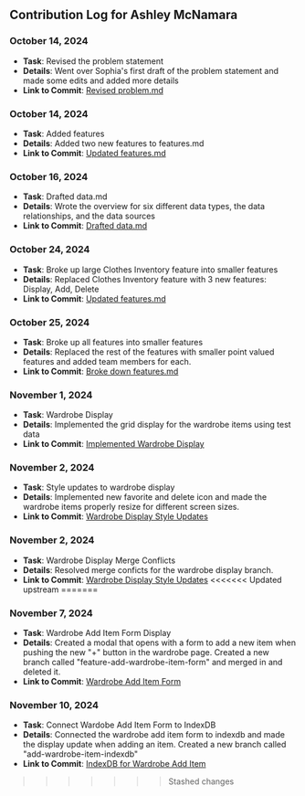 ## Contribution Log for Ashley McNamara

### October 14, 2024
- **Task**: Revised the problem statement
- **Details**: Went over Sophia's first draft of the problem statement and made some edits and added more details
- **Link to Commit**: [Revised problem.md](https://github.com/nhan0504/CS326/commit/85534ba1dc992358ae6ff457300a44ac80cfbb02)

### October 14, 2024
- **Task**: Added features
- **Details**: Added two new features to features.md
- **Link to Commit**: [Updated features.md](https://github.com/nhan0504/CS326/commit/40f17e71fd9af1e581eec09fe8f057289f5a126b)

### October 16, 2024
- **Task**: Drafted data.md
- **Details**: Wrote the overview for six different data types, the data relationships, and the data sources 
- **Link to Commit**: [Drafted data.md](https://github.com/nhan0504/CS326/commit/1a4b437f153d5906a13a9f49570929917df82956)

### October 24, 2024
- **Task**: Broke up large Clothes Inventory feature into smaller features
- **Details**: Replaced Clothes Inventory feature with 3 new features: Display, Add, Delete 
- **Link to Commit**: [Updated features.md](https://github.com/nhan0504/CS326/commit/877223ced608e7f2be58245c86b359e5d7289b72)

### October 25, 2024
- **Task**: Broke up all features into smaller features
- **Details**: Replaced the rest of the features with smaller point valued features and added team members for each. 
- **Link to Commit**: [Broke down features.md](https://github.com/nhan0504/CS326/pull/4/commits/b190234f69ee45c60caa8d6357937dd0046243eb)

### November 1, 2024
- **Task**: Wardrobe Display
- **Details**: Implemented the grid display for the wardrobe items using test data 
- **Link to Commit**: [Implemented Wardrobe Display](https://github.com/nhan0504/CS326/pull/18/commits/fef740cdedd25b41165e0e4cc9ad45148ef29e03)

### November 2, 2024
- **Task**: Style updates to wardrobe display
- **Details**: Implemented new favorite and delete icon and made the wardrobe items properly resize for different screen sizes.
- **Link to Commit**: [Wardrobe Display Style Updates](https://github.com/nhan0504/CS326/pull/18/commits/dbb04683f7a3de60c8cad895bc1bd8dc93c401a1)

### November 2, 2024
- **Task**: Wardrobe Display Merge Conflicts
- **Details**: Resolved merge conficts for the wardrobe display branch.
- **Link to Commit**: [Wardrobe Display Style Updates](https://github.com/nhan0504/CS326/pull/18/commits/48dd76c59a09295f98fd3afef96380e108a19992)
<<<<<<< Updated upstream
=======

### November 7, 2024
- **Task**: Wardrobe Add Item Form Display
- **Details**: Created a modal that opens with a form to add a new item when pushing the new "+" button in the wardrobe page. Created a new branch called "feature-add-wardrobe-item-form" and merged in and deleted it.
- **Link to Commit**: [Wardrobe Add Item Form](https://github.com/nhan0504/CS326/commit/9b1d5e8e65eb0c8d38826f2aaab28567eb4c21ca#diff-d51acda97ae090fb3170e1a8a4f8642a58b73c2d76e5c840e397c5ecf7c6446e)

### November 10, 2024
- **Task**: Connect Wardobe Add Item Form to IndexDB
- **Details**: Connected the wardrobe add item form to indexdb and made the display update when adding an item. Created a new branch called "add-wardrobe-item-indexdb"
- **Link to Commit**: [IndexDB for Wardrobe Add Item](https://github.com/nhan0504/CS326/commit/57295146a82c7eaa2bb12f1e7ca787ef6898a876)
>>>>>>> Stashed changes

